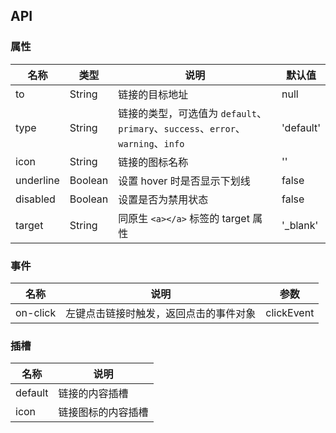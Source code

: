 ## API

### 属性

| 名称      | 类型    | 说明                                                                             | 默认值    |
| --------- | ------- | -------------------------------------------------------------------------------- | --------- |
| to        | String  | 链接的目标地址                                                                   | null      |
| type      | String  | 链接的类型，可选值为 `default`、`primary`、`success`、`error`、`warning`、`info` | 'default' |
| icon      | String  | 链接的图标名称                                                                   | ''        |
| underline | Boolean | 设置 hover 时是否显示下划线                                                      | false     |
| disabled  | Boolean | 设置是否为禁用状态                                                               | false     |
| target    | String  | 同原生 `<a></a>` 标签的 target 属性                                              | '\_blank' |

### 事件

| 名称     | 说明                                   | 参数       |
| -------- | -------------------------------------- | ---------- |
| on-click | 左键点击链接时触发，返回点击的事件对象 | clickEvent |

### 插槽

| 名称    | 说明               |
| ------- | ------------------ |
| default | 链接的内容插槽     |
| icon    | 链接图标的内容插槽 |
